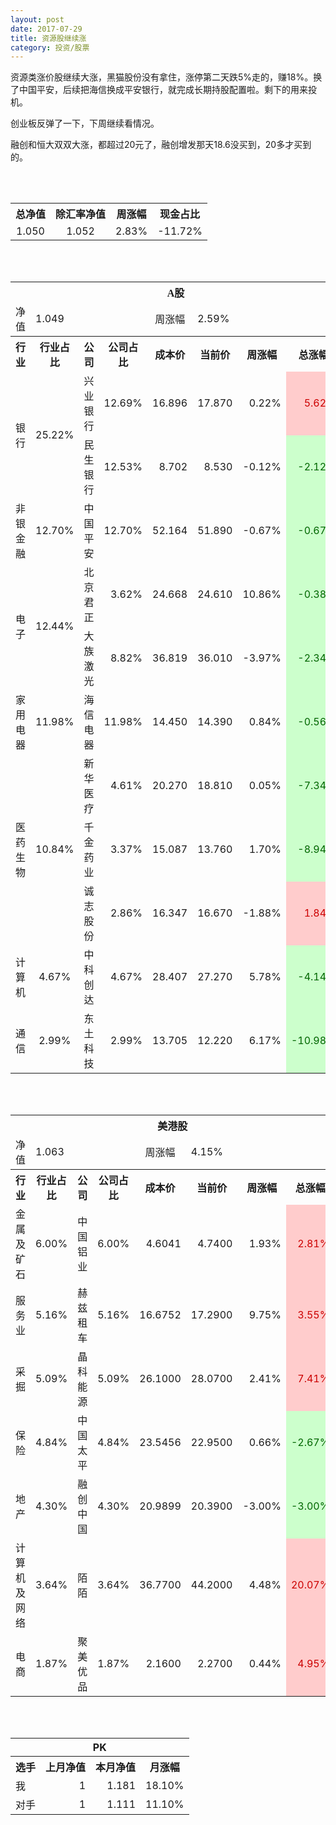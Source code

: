 ```yaml
---
layout: post
date: 2017-07-29
title: 资源股继续涨
category: 投资/股票
---
```


资源类涨价股继续大涨，黑猫股份没有拿住，涨停第二天跌5%走的，赚18%。换了中国平安，后续把海信换成平安银行，就完成长期持股配置啦。剩下的用来投机。

创业板反弹了一下，下周继续看情况。

融创和恒大双双大涨，都超过20元了，融创增发那天18.6没买到，20多才买到的。

<br/>
<br/>

<table cellspacing="0" border="0">
	<tr>
		<th height="17" align="center"><font face="Noto Sans CJK SC Regular">总净值</font></th>
		<th align="center"><font face="Noto Sans CJK SC Regular">除汇率净值</font></th>
		<th align="center"><font face="Noto Sans CJK SC Regular">周涨幅</font></th>
		<th align="center" valign="middle"><font face="Noto Sans CJK SC Regular">现金占比</font></th>
	</tr>
	<tr>
		<td height="17" align="center" sdval="1.05" sdnum="1033;0;0.000">1.050</td>
		<td align="center" sdval="1.052" sdnum="1033;0;0.000">1.052</td>
		<td align="center" sdval="0.0283" sdnum="1033;0;0.00%">2.83%</td>
		<td align="center" sdval="-0.1172" sdnum="1033;0;0.00%">-11.72%</td>
	</tr>
</table>
<br />
<br />
<table>
	<tr>
		<th colspan="8"  height="21" align="center" valign="middle"><font face="Noto Sans CJK SC Regular">A股</font></th>
		</tr>
	<tr>
		<td height="17" align="center"><font face="Noto Sans CJK SC Regular">净值</font></td>
		<td colspan="3"  align="left" valign="middle" sdval="1.049" sdnum="1033;">1.049</td>
		<td align="center"><font face="Noto Sans CJK SC Regular">周涨幅</font></td>
		<td colspan="3"  align="left" valign="middle" sdval="0.0259" sdnum="1033;0;0.00%">2.59%</td>
		</tr>
	<tr>
		<th height="21" align="center" valign="middle"><font face="Noto Sans CJK SC Regular">行业</font></th>
		<th align="center" valign="middle"><font face="Noto Sans CJK SC Regular">行业占比</font></th>
		<th align="center"><font face="Noto Sans CJK SC Regular">公司</font></th>
		<th align="center"><font face="Noto Sans CJK SC Regular">公司占比</font></th>
		<th align="center"><font face="Noto Sans CJK SC Regular">成本价</font></th>
		<th align="center"><font face="Noto Sans CJK SC Regular">当前价</font></th>
		<th align="center"><font face="Noto Sans CJK SC Regular">周涨幅</font></th>
		<th align="center"><font face="Noto Sans CJK SC Regular">总涨幅</font></th>
	</tr>
	<tr>
		<td rowspan="2"  height="34" align="center" valign="middle"><font face="Noto Sans CJK SC Regular">银行</font></td>
		<td rowspan="2"  align="center" valign="middle" sdval="0.2522" sdnum="1033;0;0.00%">25.22%</td>
		<td align="left"><font face="Noto Sans CJK SC Regular">兴业银行</font></td>
		<td align="right" sdval="0.1269" sdnum="1033;0;0.00%">12.69%</td>
		<td align="right" sdval="16.896" sdnum="1033;0;0.000">16.896</td>
		<td align="right" sdval="17.87" sdnum="1033;0;0.000">17.870</td>
		<td align="right" sdval="0.0022" sdnum="1033;0;0.00%">0.22%</td>
		<td align="right" bgcolor="#FFCCCC" sdval="0.0562467803030302" sdnum="1033;0;0.00%"><font color="#CC0000">5.62%</font></td>
	</tr>
	<tr>
		<td align="left"><font face="Noto Sans CJK SC Regular">民生银行</font></td>
		<td align="right" sdval="0.1253" sdnum="1033;0;0.00%">12.53%</td>
		<td align="right" sdval="8.702" sdnum="1033;0;0.000">8.702</td>
		<td align="right" sdval="8.53" sdnum="1033;0;0.000">8.530</td>
		<td align="right" sdval="-0.0012" sdnum="1033;0;0.00%">-0.12%</td>
		<td align="right" bgcolor="#CCFFCC" sdval="-0.021165571133073" sdnum="1033;0;0.00%"><font color="#006600">-2.12%</font></td>
	</tr>
	<tr>
		<td height="17" align="center" valign="middle"><font face="Noto Sans CJK SC Regular">非银金融</font></td>
		<td align="center" valign="middle" sdval="0.127" sdnum="1033;0;0.00%">12.70%</td>
		<td align="left"><font face="Noto Sans CJK SC Regular">中国平安</font></td>
		<td align="right" sdval="0.127" sdnum="1033;0;0.00%">12.70%</td>
		<td align="right" sdval="52.164" sdnum="1033;0;0.000">52.164</td>
		<td align="right" sdval="51.89" sdnum="1033;0;0.000">51.890</td>
		<td align="right" sdval="-0.0067" sdnum="1033;0;0.00%">-0.67%</td>
		<td align="right" bgcolor="#CCFFCC" sdval="-0.00665266467295467" sdnum="1033;0;0.00%"><font color="#006600">-0.67%</font></td>
	</tr>
	<tr>
		<td rowspan="2"  height="34" align="center" valign="middle"><font face="Noto Sans CJK SC Regular">电子</font></td>
		<td rowspan="2"  align="center" valign="middle" sdval="0.1244" sdnum="1033;0;0.00%">12.44%</td>
		<td align="left"><font face="Noto Sans CJK SC Regular">北京君正</font></td>
		<td align="right" sdval="0.0362" sdnum="1033;0;0.00%">3.62%</td>
		<td align="right" sdval="24.668" sdnum="1033;0;0.000">24.668</td>
		<td align="right" sdval="24.61" sdnum="1033;0;0.000">24.610</td>
		<td align="right" sdval="0.1086" sdnum="1033;0;0.00%">10.86%</td>
		<td align="right" bgcolor="#CCFFCC" sdval="-0.00375122425814822" sdnum="1033;0;0.00%"><font color="#006600">-0.38%</font></td>
	</tr>
	<tr>
		<td align="left"><font face="Noto Sans CJK SC Regular">大族激光</font></td>
		<td align="right" sdval="0.0882" sdnum="1033;0;0.00%">8.82%</td>
		<td align="right" sdval="36.819" sdnum="1033;0;0.000">36.819</td>
		<td align="right" sdval="36.01" sdnum="1033;0;0.000">36.010</td>
		<td align="right" sdval="-0.0397" sdnum="1033;0;0.00%">-3.97%</td>
		<td align="right" bgcolor="#CCFFCC" sdval="-0.0233723512317012" sdnum="1033;0;0.00%"><font color="#006600">-2.34%</font></td>
	</tr>
	<tr>
		<td height="17" align="center" valign="middle"><font face="Noto Sans CJK SC Regular">家用电器</font></td>
		<td align="center" valign="middle" sdval="0.1198" sdnum="1033;0;0.00%">11.98%</td>
		<td align="left"><font face="Noto Sans CJK SC Regular">海信电器</font></td>
		<td align="right" sdval="0.1198" sdnum="1033;0;0.00%">11.98%</td>
		<td align="right" sdval="14.45" sdnum="1033;0;0.000">14.450</td>
		<td align="right" sdval="14.39" sdnum="1033;0;0.000">14.390</td>
		<td align="right" sdval="0.0084" sdnum="1033;0;0.00%">0.84%</td>
		<td align="right" bgcolor="#CCFFCC" sdval="-0.00555224913494812" sdnum="1033;0;0.00%"><font color="#006600">-0.56%</font></td>
	</tr>
	<tr>
		<td rowspan="3"  height="51" align="center" valign="middle"><font face="Noto Sans CJK SC Regular">医药生物</font></td>
		<td rowspan="3"  align="center" valign="middle" sdval="0.1084" sdnum="1033;0;0.00%">10.84%</td>
		<td align="left"><font face="Noto Sans CJK SC Regular">新华医疗</font></td>
		<td align="right" sdval="0.0461" sdnum="1033;0;0.00%">4.61%</td>
		<td align="right" sdval="20.27" sdnum="1033;0;0.000">20.270</td>
		<td align="right" sdval="18.81" sdnum="1033;0;0.000">18.810</td>
		<td align="right" sdval="0.0005" sdnum="1033;0;0.00%">0.05%</td>
		<td align="right" bgcolor="#CCFFCC" sdval="-0.0734276270350273" sdnum="1033;0;0.00%"><font color="#006600">-7.34%</font></td>
	</tr>
	<tr>
		<td align="left"><font face="Noto Sans CJK SC Regular">千金药业</font></td>
		<td align="right" sdval="0.0337" sdnum="1033;0;0.00%">3.37%</td>
		<td align="right" sdval="15.087" sdnum="1033;0;0.000">15.087</td>
		<td align="right" sdval="13.76" sdnum="1033;0;0.000">13.760</td>
		<td align="right" sdval="0.017" sdnum="1033;0;0.00%">1.70%</td>
		<td align="right" bgcolor="#CCFFCC" sdval="-0.0893565188572945" sdnum="1033;0;0.00%"><font color="#006600">-8.94%</font></td>
	</tr>
	<tr>
		<td align="left"><font face="Noto Sans CJK SC Regular">诚志股份</font></td>
		<td align="right" sdval="0.0286" sdnum="1033;0;0.00%">2.86%</td>
		<td align="right" sdval="16.347" sdnum="1033;0;0.000">16.347</td>
		<td align="right" sdval="16.67" sdnum="1033;0;0.000">16.670</td>
		<td align="right" sdval="-0.0188" sdnum="1033;0;0.00%">-1.88%</td>
		<td align="right" bgcolor="#FFCCCC" sdval="0.0183589771823576" sdnum="1033;0;0.00%"><font color="#CC0000">1.84%</font></td>
	</tr>
	<tr>
		<td height="17" align="center" valign="middle"><font face="Noto Sans CJK SC Regular">计算机</font></td>
		<td align="center" valign="middle" sdval="0.0467" sdnum="1033;0;0.00%">4.67%</td>
		<td align="left"><font face="Noto Sans CJK SC Regular">中科创达</font></td>
		<td align="right" sdval="0.0467" sdnum="1033;0;0.00%">4.67%</td>
		<td align="right" sdval="28.407" sdnum="1033;0;0.000">28.407</td>
		<td align="right" sdval="27.27" sdnum="1033;0;0.000">27.270</td>
		<td align="right" sdval="0.0578" sdnum="1033;0;0.00%">5.78%</td>
		<td align="right" bgcolor="#CCFFCC" sdval="-0.0414253458654558" sdnum="1033;0;0.00%"><font color="#006600">-4.14%</font></td>
	</tr>
	<tr>
		<td height="17" align="center"><font face="Noto Sans CJK SC Regular">通信</font></td>
		<td align="center" sdval="0.0299" sdnum="1033;0;0.00%">2.99%</td>
		<td align="left"><font face="Noto Sans CJK SC Regular">东土科技</font></td>
		<td align="right" sdval="0.0299" sdnum="1033;0;0.00%">2.99%</td>
		<td align="right" sdval="13.705" sdnum="1033;0;0.000">13.705</td>
		<td align="right" sdval="12.22" sdnum="1033;0;0.000">12.220</td>
		<td align="right" sdval="0.0617" sdnum="1033;0;0.00%">6.17%</td>
		<td align="right" bgcolor="#CCFFCC" sdval="-0.109754615103977" sdnum="1033;0;0.00%"><font color="#006600">-10.98%</font></td>
	</tr>
</table>
<br />
<br />
<table>
	<tr>
		<th colspan="8"  height="17" align="center" valign="middle"><font face="Noto Sans CJK SC Regular">美港股</font></th>
		</tr>
	<tr>
		<td height="17" align="center"><font face="Noto Sans CJK SC Regular">净值</font></td>
		<td colspan="3"  align="left" valign="middle" sdval="1.063" sdnum="1033;">1.063</td>
		<td align="center"><font face="Noto Sans CJK SC Regular">周涨幅</font></td>
		<td colspan="3"  align="left" valign="middle" sdval="0.0415" sdnum="1033;0;0.00%">4.15%</td>
		</tr>
	<tr>
		<th height="21" align="center" valign="middle"><font face="Noto Sans CJK SC Regular">行业</font></th>
		<th align="center" valign="middle"><font face="Noto Sans CJK SC Regular">行业占比</font></th>
		<th align="center"><font face="Noto Sans CJK SC Regular">公司</font></th>
		<th align="center"><font face="Noto Sans CJK SC Regular">公司占比</font></th>
		<th align="center"><font face="Noto Sans CJK SC Regular">成本价</font></th>
		<th align="center"><font face="Noto Sans CJK SC Regular">当前价</font></th>
		<th align="center"><font face="Noto Sans CJK SC Regular">周涨幅</font></th>
		<th align="center"><font face="Noto Sans CJK SC Regular">总涨幅</font></th>
	</tr>
	<tr>
		<td height="17" align="center"><font face="Noto Sans CJK SC Regular">金属及矿石</font></td>
		<td align="center" sdval="0.06" sdnum="1033;0;0.00%">6.00%</td>
		<td align="center" sdnum="1033;0;0.00%"><font face="Noto Sans CJK SC Regular">中国铝业</font></td>
		<td align="right" sdval="0.06" sdnum="1033;0;0.00%">6.00%</td>
		<td align="right" sdval="4.6041" sdnum="1033;0;0.0000">4.6041</td>
		<td align="right" sdval="4.74" sdnum="1033;0;0.0000">4.7400</td>
		<td align="right" sdval="0.0193" sdnum="1033;0;0.00%">1.93%</td>
		<td align="right" bgcolor="#FFCCCC" sdval="0.0281171694793771" sdnum="1033;0;0.00%"><font color="#CC0000">2.81%</font></td>
	</tr>
	<tr>
		<td height="17" align="center"><font face="Noto Sans CJK SC Regular">服务业</font></td>
		<td align="center" sdval="0.0516" sdnum="1033;0;0.00%">5.16%</td>
		<td align="center" sdnum="1033;0;0.00%"><font face="Noto Sans CJK SC Regular">赫兹租车</font></td>
		<td align="right" sdval="0.0516" sdnum="1033;0;0.00%">5.16%</td>
		<td align="right" sdval="16.6752" sdnum="1033;0;0.0000">16.6752</td>
		<td align="right" sdval="17.29" sdnum="1033;0;0.0000">17.2900</td>
		<td align="right" sdval="0.0975" sdnum="1033;0;0.00%">9.75%</td>
		<td align="right" bgcolor="#FFCCCC" sdval="0.0354691230090192" sdnum="1033;0;0.00%"><font color="#CC0000">3.55%</font></td>
	</tr>
	<tr>
		<td height="17" align="center"><font face="Noto Sans CJK SC Regular">采掘</font></td>
		<td align="center" sdval="0.0509" sdnum="1033;0;0.00%">5.09%</td>
		<td align="center" sdnum="1033;0;0.00%"><font face="Noto Sans CJK SC Regular">晶科能源</font></td>
		<td align="right" sdval="0.0509" sdnum="1033;0;0.00%">5.09%</td>
		<td align="right" sdval="26.1" sdnum="1033;0;0.0000">26.1000</td>
		<td align="right" sdval="28.07" sdnum="1033;0;0.0000">28.0700</td>
		<td align="right" sdval="0.0241" sdnum="1033;0;0.00%">2.41%</td>
		<td align="right" bgcolor="#FFCCCC" sdval="0.0740789272030651" sdnum="1033;0;0.00%"><font color="#CC0000">7.41%</font></td>
	</tr>
	<tr>
		<td height="17" align="center"><font face="Noto Sans CJK SC Regular">保险</font></td>
		<td align="center" sdval="0.0484" sdnum="1033;0;0.00%">4.84%</td>
		<td align="center" sdnum="1033;0;0.00%"><font face="Noto Sans CJK SC Regular">中国太平</font></td>
		<td align="right" sdval="0.0484" sdnum="1033;0;0.00%">4.84%</td>
		<td align="right" sdval="23.5456" sdnum="1033;0;0.0000">23.5456</td>
		<td align="right" sdval="22.95" sdnum="1033;0;0.0000">22.9500</td>
		<td align="right" sdval="0.0066" sdnum="1033;0;0.00%">0.66%</td>
		<td align="right" bgcolor="#CCFFCC" sdval="-0.026695596629519" sdnum="1033;0;0.00%"><font color="#006600">-2.67%</font></td>
	</tr>
	<tr>
		<td height="17" align="center"><font face="Noto Sans CJK SC Regular">地产</font></td>
		<td align="center" sdval="0.043" sdnum="1033;0;0.00%">4.30%</td>
		<td align="center" sdnum="1033;0;0.00%"><font face="Noto Sans CJK SC Regular">融创中国</font></td>
		<td align="right" sdval="0.043" sdnum="1033;0;0.00%">4.30%</td>
		<td align="right" sdval="20.9899" sdnum="1033;0;0.0000">20.9899</td>
		<td align="right" sdval="20.39" sdnum="1033;0;0.0000">20.3900</td>
		<td align="right" sdval="-0.03" sdnum="1033;0;0.00%">-3.00%</td>
		<td align="right" bgcolor="#CCFFCC" sdval="-0.0299804124840994" sdnum="1033;0;0.00%"><font color="#006600">-3.00%</font></td>
	</tr>
	<tr>
		<td height="17" align="center"><font face="Noto Sans CJK SC Regular">计算机及网络</font></td>
		<td align="center" sdval="0.0364" sdnum="1033;0;0.00%">3.64%</td>
		<td align="center" sdnum="1033;0;0.00%"><font face="Noto Sans CJK SC Regular">陌陌</font></td>
		<td align="right" sdval="0.0364" sdnum="1033;0;0.00%">3.64%</td>
		<td align="right" sdval="36.77" sdnum="1033;0;0.0000">36.7700</td>
		<td align="right" sdval="44.2" sdnum="1033;0;0.0000">44.2000</td>
		<td align="right" sdval="0.0448" sdnum="1033;0;0.00%">4.48%</td>
		<td align="right" bgcolor="#FFCCCC" sdval="0.200666902366059" sdnum="1033;0;0.00%"><font color="#CC0000">20.07%</font></td>
	</tr>
	<tr>
		<td height="17" align="center"><font face="Noto Sans CJK SC Regular">电商</font></td>
		<td align="center" sdval="0.0187" sdnum="1033;0;0.00%">1.87%</td>
		<td align="center" sdnum="1033;0;0.00%"><font face="Noto Sans CJK SC Regular">聚美优品</font></td>
		<td align="right" sdval="0.0187" sdnum="1033;0;0.00%">1.87%</td>
		<td align="right" sdval="2.16" sdnum="1033;0;0.0000">2.1600</td>
		<td align="right" sdval="2.27" sdnum="1033;0;0.0000">2.2700</td>
		<td align="right" sdval="0.0044" sdnum="1033;0;0.00%">0.44%</td>
		<td align="right" bgcolor="#FFCCCC" sdval="0.0495259259259258" sdnum="1033;0;0.00%"><font color="#CC0000">4.95%</font></td>
	</tr>
</table>
<br />
<br />
<table>
	<tr>
		<th colspan="4"  height="17" align="center" valign="middle">PK</th>
	</tr>
	<tr>
		<th height="21" align="center"><font face="Noto Sans CJK SC Regular">选手</font></th>
		<th align="center"><font face="Noto Sans CJK SC Regular">上月净值</font></th>
		<th align="center"><font face="Noto Sans CJK SC Regular">本月净值</font></th>
		<th align="center"><font face="Noto Sans CJK SC Regular">月涨幅</font></th>
	</tr>
	<tr>
		<td height="17" align="left"><font face="Noto Sans CJK SC Regular">我</font></td>
		<td align="right" sdval="1" sdnum="1033;">1</td>
		<td align="right" sdval="1.181" sdnum="1033;">1.181</td>
		<td align="right" sdval="0.181" sdnum="1033;0;0.00%">18.10%</td>
	</tr>
	<tr>
		<td height="17" align="left"><font face="Noto Sans CJK SC Regular">对手</font></td>
		<td align="right" sdval="1" sdnum="1033;">1</td>
		<td align="right" sdval="1.111" sdnum="1033;">1.111</td>
		<td align="right" sdval="0.111" sdnum="1033;0;0.00%">11.10%</td>
	</tr>
</table>
